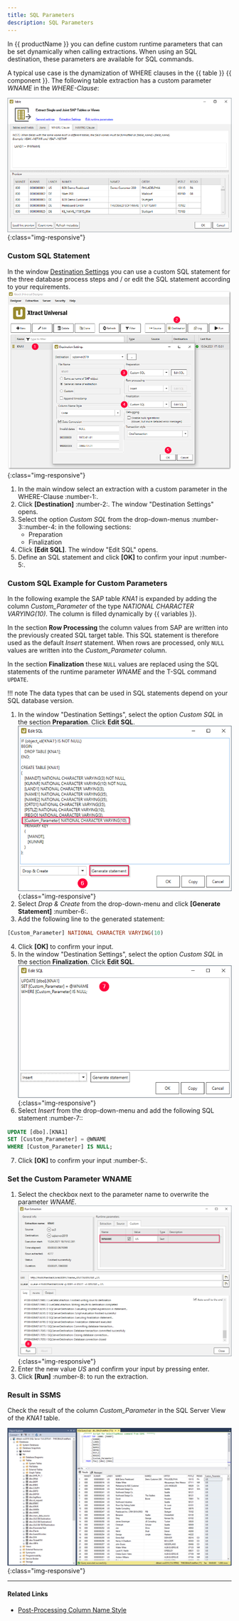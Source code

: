 ```yaml
---
title: SQL Parameters
description: SQL Parameters
---
```


In {{ productName }} you can define custom runtime parameters that can be set dynamically when calling extractions.
When using an SQL destination, these parameters are available for SQL commands. 

A typical use case is the dynamization of WHERE clauses in the {{ table }} {{ component }}.
The following table extraction has a custom parameter *WNAME* in the *WHERE-Clause*:

![xu-customerparam-where](../../assets/images/xu/documentation/parameters/where_condition_custom_parameter.png){:class="img-responsive"}

### Custom SQL Statement

In the window [Destination Settings](#link) you can use a custom SQL statement for the three database process steps and / or edit the SQL statement according to your requirements. 
![Destination-Settings](../../assets/images/xu/documentation/parameters/destination_settings_runtime_parameter.png){:class="img-responsive"}

1. In the main window select an extraction with a custom parameter in the WHERE-Clause :number-1:.
2. Click **[Destination]** :number-2:. The window "Destination Settings" opens.
3. Select the option *Custom SQL* from the drop-down-menus :number-3::number-4: in the following sections:
	- Preparation 
	- Finalization
4. Click **[Edit SQL]**. The window "Edit SQL" opens.
5. Define an SQL statement and click **[OK]** to confirm your input :number-5:.

### Custom SQL Example for Custom Parameters
In the following example the SAP table *KNA1* is expanded by adding the column *Custom_Parameter* of the type *NATIONAL CHARACTER VARYING(10)*.
The column is filled dynamically by {{ variables }}.

In the section **Row Processing** the column values from SAP are written into the previously created SQL target table.
This SQL statement is therefore used as the default *Insert* statement.
When rows are processed, only `NULL` values are written into the *Custom_Parameter* column.

In the section **Finalization** these `NULL` values are replaced using the SQL statements of the runtime parameter *WNAME* and the T-SQL command `UPDATE`.

!!! note 
	The data types that can be used in SQL statements depend on your SQL database version.

1. In the window "Destination Settings", select the option *Custom SQL* in the section **Preparation**. Click **Edit SQL**.<br>
![Custom-SQL_Prep](../../assets/images/xu/documentation/parameters/custom_sql_preparation_statement_runtime_parameter.png){:class="img-responsive"}
2. Select *Drop & Create* from the drop-down-menu and click **[Generate Statement]** :number-6:. 
3. Add the following line to the generated statement:
```sql
[Custom_Parameter] NATIONAL CHARACTER VARYING(10)
```
4. Click **[OK]** to confirm your input. 
5. In the window "Destination Settings", select the option *Custom SQL* in the section **Finalization**. Click **Edit SQL**.<br>
![Custom-SQL_Final](../../assets/images/xu/documentation/parameters/custom_sql_finalization_statement_custom_parameter.png){:class="img-responsive"}
6. Select *Insert* from the drop-down-menu and add the following SQL statement :number-7::
```sql
UPDATE [dbo].[KNA1] 
SET [Custom_Parameter] = @WNAME 
WHERE [Custom_Parameter] IS NULL; 
```
7. Click **[OK]** to confirm your input :number-5:. 

### Set the Custom Parameter WNAME

1. Select the checkbox next to the parameter name to overwrite the parameter *WNAME*.<br>
![Custom parameters](../../assets/images/xu/documentation/parameters/runtime_parameter_wname.png){:class="img-responsive"}
2. Enter the new value *US* and confirm your input by pressing enter.
3. Click **[Run]** :number-8: to run the extraction.

### Result in SSMS

Check the result of the column *Custom_Parameter* in the SQL Server View of the *KNA1* table.

![Custom_SQL_SQL_Server_Ausgabe](../../assets/images/xu/documentation/parameters/sql_server_ansicht_extraction_date_spalte_custom_parameter.png){:class="img-responsive"}


***********
#### Related Links
- [Post-Processing Column Name Style](../../knowledge-base/adjust-column-name-style.md)
